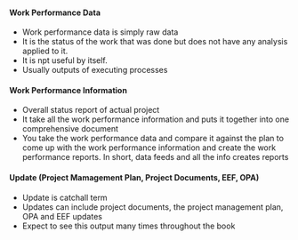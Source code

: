 #### Work Performance Data 

- Work performance data is simply raw data
- It is the status of the work that was done but does not have any analysis applied to it.
- It is npt useful by itself.
- Usually outputs of executing processes

#### Work Performance Information 

- Overall status report of actual project 
- It take all the work performance information and puts it together into one comprehensive  document 
- You take the work performance data and compare it against the plan to come up with the work performance information
and create the work performance reports. In short, data feeds and all the info creates reports

#### Update (Project Mamagement Plan, Project Documents, EEF, OPA)

- Update is catchall term 
- Updates can include project documents, the project management plan, OPA and EEF updates
- Expect to see this output  many times throughout the book

